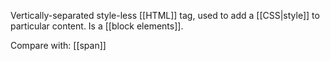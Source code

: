 Vertically-separated style-less [[HTML]] tag, used to add a [[CSS|style]] to particular content. Is a [[block elements]].

Compare with: [[span]]